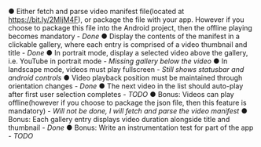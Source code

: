 ● Either fetch and parse video manifest file(located at https://bit.ly/2MIjM4F), or package the file with your app. However if you choose to package this file into the Android project, then the offline playing becomes mandatory - *Done* 
● Display the contents of the manifest in a clickable gallery, where each entry is comprised of a video thumbnail and title - *Done*
● In portrait mode, display a selected video above the gallery, i.e. YouTube in portrait mode - *Missing gallery below the video*
● In landscape mode, videos must play fullscreen - *Still shows statusbar and android controls*
● Video playback position must be maintained through orientation changes - *Done*
● The next video in the list should auto-play after first user selection completes - *TODO*
● Bonus: Videos can play offline(however if you choose to package the json file, then this feature is mandatory) - *Will not be done, I will fetch and parse the video manifest*
● Bonus: Each gallery entry displays video duration alongside title and thumbnail - *Done*
● Bonus: Write an instrumentation test for part of the app - *TODO*